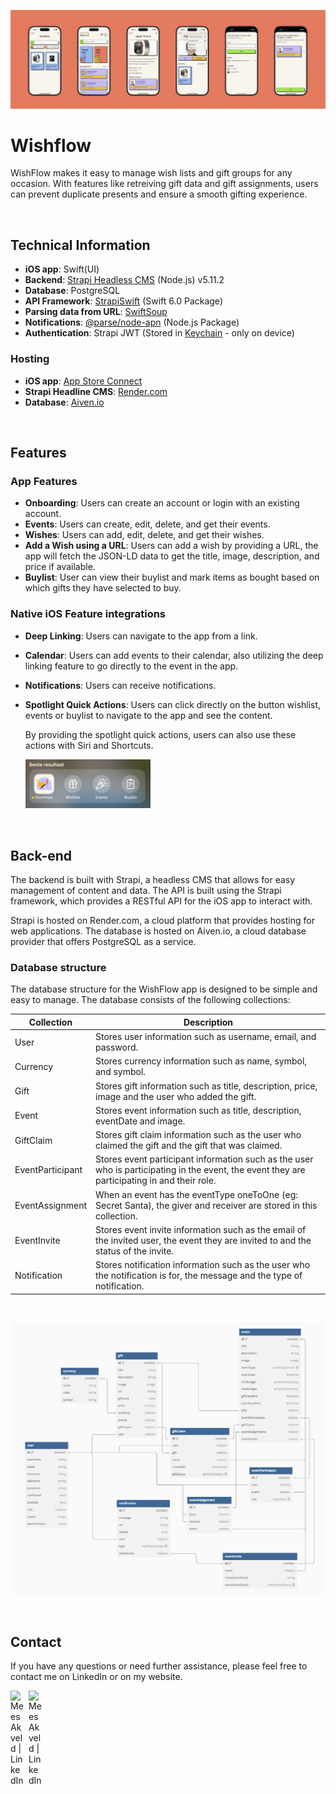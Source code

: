 ![banner](./.github/assets/banner.png)

# Wishflow

WishFlow makes it easy to manage wish lists and gift groups for any occasion. With features like retreiving gift data and gift assignments, users can prevent duplicate presents and ensure a smooth gifting experience.

<br>

## Technical Information
- **iOS app**: Swift(UI)
- **Backend**: [Strapi Headless CMS](#strapi-headless-cms) (Node.js) v5.11.2
- **Database**: PostgreSQL
- **API Framework**: [StrapiSwift](https://github.com/meesakveld/strapi-swift) (Swift 6.0 Package)
- **Parsing data from URL**: [SwiftSoup](https://github.com/scinfu/SwiftSoup)
- **Notifications**: [@parse/node-apn](https://www.npmjs.com/package/@parse/node-apn) (Node.js Package)
- **Authentication**: Strapi JWT (Stored in [Keychain](https://github.com/jrendel/SwiftKeychainWrapper) - only on device)

### Hosting

- **iOS app**: [App Store Connect](https://developer.apple.com/app-store-connect/)
- **Strapi Headline CMS**: [Render.com](https://render.com)
- **Database**: [Aiven.io](https://aiven.io/postgresql)

<br>

## Features

### App Features

- **Onboarding**: Users can create an account or login with an existing account.
- **Events**: Users can create, edit, delete, and get their events.
- **Wishes**: Users can add, edit, delete, and get their wishes.
- **Add a Wish using a URL**: Users can add a wish by providing a URL, the app will fetch the JSON-LD data to get the title, image, description, and price if available.
- **Buylist**: User can view their buylist and mark items as bought based on which gifts they have selected to buy.

### Native iOS Feature integrations
- **Deep Linking**: Users can navigate to the app from a link.
- **Calendar**: Users can add events to their calendar, also utilizing the deep linking feature to go directly to the event in the app.
- **Notifications**: Users can receive notifications.
- **Spotlight Quick Actions**: Users can click directly on the button wishlist, events or buylist to navigate to the app and see the content.
  
  By providing the spotlight quick actions, users can also use these actions with Siri and Shortcuts.

  <img src="./.github/assets/spotlight-quick-actions.png" width="200">

<br>

## Back-end

The backend is built with Strapi, a headless CMS that allows for easy management of content and data. The API is built using the Strapi framework, which provides a RESTful API for the iOS app to interact with.

Strapi is hosted on Render.com, a cloud platform that provides hosting for web applications. The database is hosted on Aiven.io, a cloud database provider that offers PostgreSQL as a service.

### Database structure

The database structure for the WishFlow app is designed to be simple and easy to manage. The database consists of the following collections:

| Collection | Description |
| --- | --- |
| User | Stores user information such as username, email, and password. |
| Currency | Stores currency information such as name, symbol, and symbol. |
| Gift | Stores gift information such as title, description, price, image and the user who added the gift. |
| Event | Stores event information such as title, description, eventDate and image. |
| GiftClaim | Stores gift claim information such as the user who claimed the gift and the gift that was claimed. |
| EventParticipant | Stores event participant information such as the user who is participating in the event, the event they are participating in and their role. |
| EventAssignment | When an event has the eventType oneToOne (eg: Secret Santa), the giver and receiver are stored in this collection. |
| EventInvite | Stores event invite information such as the email of the invited user, the event they are invited to and the status of the invite. |
| Notification | Stores notification information such as the user who the notification is for, the message and the type of notification. |

<br>

![database](./.github/assets/database.png)

<br>

## Contact
If you have any questions or need further assistance, please feel free to contact me on LinkedIn or on my website.

<div style="display: flex; gap: 0.5rem;">
<a href="https://www.linkedin.com/in/meesakveld/">
    <img align="left" src="https://raw.githubusercontent.com/yushi1007/yushi1007/main/images/linkedin.svg" alt="Mees Akveld | LinkedIn" width="21px"/>
</a>

<a href="https://www.meesakveld.be/contact">
    <img align="left" src="https://www.meesakveld.be/favicon.ico" alt="Mees Akveld | LinkedIn" width="21px"/>
</a>
</div>